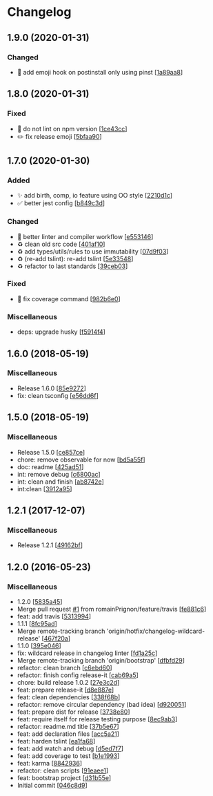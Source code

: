# Changelog

<a name="1.9.0"></a>
## 1.9.0 (2020-01-31)

### Changed

- 🔧 add emoji hook on postinstall only using pinst [[1a89aa8](https://github.com/romainPrignon/starter-package-ts/commit/1a89aa8b00c416ff979f45324382e15148ab86ba)]


<a name="1.8.0"></a>
## 1.8.0 (2020-01-31)

### Fixed

- 💚 do not lint on npm version [[1ce43cc](https://github.com/romainPrignon/starter-package-ts/commit/1ce43cca602f11bf75ffdf0dc6ec6aeb007a25aa)]
- ✏️ fix release emoji [[5bfaa90](https://github.com/romainPrignon/starter-package-ts/commit/5bfaa90058a36bc0ff69a0f31b96f3d3bb6d01d3)]


<a name="1.7.0"></a>
## 1.7.0 (2020-01-30)

### Added

- ✨ add birth, comp, io feature using OO style [[2210d1c](https://github.com/romainPrignon/starter-package-ts/commit/2210d1c305cfd12ab70f31fb29e7223dc925e169)]
- ✅ better jest config [[b849c3d](https://github.com/romainPrignon/starter-package-ts/commit/b849c3da1671ad54ba8cee573c1833a6501bb83d)]

### Changed

- 🔧 better linter and compiler workflow [[e553146](https://github.com/romainPrignon/starter-package-ts/commit/e553146fa4695ef0fe6d5b015e8ac07ff10c5297)]
- ♻️ clean old src code [[401af10](https://github.com/romainPrignon/starter-package-ts/commit/401af10e9ef67b914b95a63de546221085ad9b91)]
- ♻️ add types/utils/rules to use immutability [[07d9f03](https://github.com/romainPrignon/starter-package-ts/commit/07d9f03943927deed164ec37602f2ebf4c497e0a)]
- ♻️ (re-add tslint): re-add tslint [[5e33548](https://github.com/romainPrignon/starter-package-ts/commit/5e33548d3af21cb310cc6f18f066864694221f9d)]
- ♻️ refactor to last standards [[39ceb03](https://github.com/romainPrignon/starter-package-ts/commit/39ceb03b35558465070b911ab5da5ca95e301e16)]

### Fixed

- 💚 fix coverage command [[982b6e0](https://github.com/romainPrignon/starter-package-ts/commit/982b6e034ece29e7c84581331ba3fc6ad26305c9)]

### Miscellaneous

-  deps: upgrade husky [[f5914f4](https://github.com/romainPrignon/starter-package-ts/commit/f5914f42ba4dd46b90d1ee1657b12f035757609e)]


<a name="1.6.0"></a>
## 1.6.0 (2018-05-19)

### Miscellaneous

-  Release 1.6.0 [[85e9272](https://github.com/romainPrignon/starter-package-ts/commit/85e9272bddaccb5d5778211260c47ea53ef309e0)]
-  fix: clean tsconfig [[e56dd6f](https://github.com/romainPrignon/starter-package-ts/commit/e56dd6f90c626c719b03e84a19d8fac2add91af3)]


<a name="1.5.0"></a>
## 1.5.0 (2018-05-19)

### Miscellaneous

-  Release 1.5.0 [[ce857ce](https://github.com/romainPrignon/starter-package-ts/commit/ce857ced9c01a5b3f4784733f1f5ede3ee474f63)]
-  chore: remove observable for now [[bd5a55f](https://github.com/romainPrignon/starter-package-ts/commit/bd5a55f46ae02c478cd7bc46671706ffe6fd1b44)]
-  doc: readme [[425ad51](https://github.com/romainPrignon/starter-package-ts/commit/425ad51a0b11a607379657e8910c61a744ad455d)]
-  int: remove debug [[c6800ac](https://github.com/romainPrignon/starter-package-ts/commit/c6800ac9c5036e2870eb70b03278b19a8ed2424b)]
-  int: clean and finish [[ab8742e](https://github.com/romainPrignon/starter-package-ts/commit/ab8742ede7319f29bbf15288bfdb10679b8d79fe)]
-  int:clean [[3912a95](https://github.com/romainPrignon/starter-package-ts/commit/3912a95cb161c14637cb83ad8376b7d00edd7657)]


<a name="1.2.1"></a>
## 1.2.1 (2017-12-07)

### Miscellaneous

-  Release 1.2.1 [[49162bf](https://github.com/romainPrignon/starter-package-ts/commit/49162bfe498987ddd389fd050bd18301a819e060)]


<a name="1.2.0"></a>
## 1.2.0 (2016-05-23)

### Miscellaneous

-  1.2.0 [[5835a45](https://github.com/romainPrignon/starter-package-ts/commit/5835a45aff2b53176ffb161a3bc3653f6ca1fda9)]
-  Merge pull request [#1](https://github.com/romainPrignon/starter-package-ts/issues/1) from romainPrignon/feature/travis [[fe881c6](https://github.com/romainPrignon/starter-package-ts/commit/fe881c6a9ded05f2e2dc37757ee9036987dc34df)]
-  feat: add travis [[5313994](https://github.com/romainPrignon/starter-package-ts/commit/53139945375e4b954933dde488884cb0619eb2be)]
-  1.1.1 [[8fc95ad](https://github.com/romainPrignon/starter-package-ts/commit/8fc95ad8d3caf5a1f6b286910ab5ec646e629dce)]
-  Merge remote-tracking branch &#x27;origin/hotfix/changelog-wildcard-release&#x27; [[467f20a](https://github.com/romainPrignon/starter-package-ts/commit/467f20aae182087c6aea66e913fd8ddc728a066d)]
-  1.1.0 [[395e046](https://github.com/romainPrignon/starter-package-ts/commit/395e0465f0f4903673e0c1d011c8ac30f09be24f)]
-  fix: wildcard release in changelog linter [[fd1a25c](https://github.com/romainPrignon/starter-package-ts/commit/fd1a25c8cedc687a9f64f5afe400b65d315c245f)]
-  Merge remote-tracking branch &#x27;origin/bootstrap&#x27; [[dfbfd29](https://github.com/romainPrignon/starter-package-ts/commit/dfbfd29ce4fdf10a53df31d7da3051cd65332cd3)]
-  refactor: clean branch [[c6ebd60](https://github.com/romainPrignon/starter-package-ts/commit/c6ebd60dedde4769f7b29afa03a000f471ba4033)]
-  refactor: finish config release-it [[cab69a5](https://github.com/romainPrignon/starter-package-ts/commit/cab69a5bab34891dc11fef1d013ed7f6268fdee6)]
-  chore: build release 1.0.2 [[27e3c2d](https://github.com/romainPrignon/starter-package-ts/commit/27e3c2d454c4c1524302c0a18c79620ab440459b)]
-  feat: prepare release-it [[d8e887e](https://github.com/romainPrignon/starter-package-ts/commit/d8e887e943f9151fd5ddfaa644fcf1395e41bfe7)]
-  feat: clean dependencies [[338f68b](https://github.com/romainPrignon/starter-package-ts/commit/338f68b16f83ccdc80585eba3d19fe99b4db86ce)]
-  refactor: remove circular dependency (bad idea) [[d920051](https://github.com/romainPrignon/starter-package-ts/commit/d92005118f1474eb2071f56b878f3c3fdc09b327)]
-  feat: prepare dist for release [[3738e80](https://github.com/romainPrignon/starter-package-ts/commit/3738e802d3479bdbf1bf691ffe47a479b6bdd3ff)]
-  feat: require itself for release testing purpose [[8ec9ab3](https://github.com/romainPrignon/starter-package-ts/commit/8ec9ab3e1a26303f05f00c1ffb907d8453116e61)]
-  refactor: readme.md title [[37b5e67](https://github.com/romainPrignon/starter-package-ts/commit/37b5e67fbb87413904332e6bf8b9d7629fd1e319)]
-  feat: add declaration files [[acc5a21](https://github.com/romainPrignon/starter-package-ts/commit/acc5a21dadcf09f387185edbc266d0d4c9559987)]
-  feat: harden tslint [[ea1fa68](https://github.com/romainPrignon/starter-package-ts/commit/ea1fa68d0e900e97c7e7d5370a7b30a67fc3cfed)]
-  feat: add watch and debug [[d5ed7f7](https://github.com/romainPrignon/starter-package-ts/commit/d5ed7f7020bc7ecad9561bbb74fd10c48674327f)]
-  feat: add coverage to test [[b1e1993](https://github.com/romainPrignon/starter-package-ts/commit/b1e1993695826b3180487bac8131536f95b990c0)]
-  feat: karma [[8842936](https://github.com/romainPrignon/starter-package-ts/commit/8842936fd15c591155c0677fde64122c637f542f)]
-  refactor: clean scripts [[91eaee1](https://github.com/romainPrignon/starter-package-ts/commit/91eaee175e66d4c8d2b7b7188c77cea3c462bc6f)]
-  feat: bootstrap project [[d31b55e](https://github.com/romainPrignon/starter-package-ts/commit/d31b55e34ea8953087f3838ca1bff5d3e19c63fe)]
-  Initial commit [[046c8d9](https://github.com/romainPrignon/starter-package-ts/commit/046c8d979be3d12fb7f86f5f4fd1239e95a7685c)]


